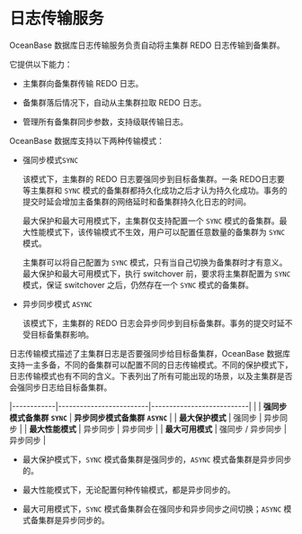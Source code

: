 日志传输服务 
===========================

OceanBase 数据库日志传输服务负责自动将主集群 REDO 日志传输到备集群。

它提供以下能力：

* 主集群向备集群传输 REDO 日志。

  

* 备集群落后情况下，自动从主集群拉取 REDO 日志。

  

* 管理所有备集群同步参数，支持级联传输日志。

  




OceanBase 数据库支持以下两种传输模式：

* 强同步模式`SYNC`

  该模式下，主集群的 REDO 日志要强同步到目标备集群。一条 REDO日志要等主集群和 `SYNC` 模式的备集群都持久化成功之后才认为持久化成功。事务的提交时延会增加主备集群的网络延时和备集群持久化日志的时间。

  最大保护和最大可用模式下，主集群仅支持配置一个 `SYNC` 模式的备集群。最大性能模式下，该传输模式不生效，用户可以配置任意数量的备集群为 `SYNC` 模式。

  主集群可以将自己配置为 `SYNC` 模式，只有当自己切换为备集群时才有意义。最大保护和最大可用模式下，执行 switchover 前，要求将主集群配置为 `SYNC` 模式，保证 switchover 之后，仍然存在一个 `SYNC` 模式的备集群。
  

* 异步同步模式 `ASYNC`

  该模式下，主集群的 REDO 日志会异步同步到目标备集群。事务的提交时延不受目标备集群影响。
  




日志传输模式描述了主集群日志是否要强同步给目标备集群，OceanBase 数据库支持一主多备，不同的备集群可以配置不同的日志传输模式。不同的保护模式下，日志传输模式也有不同的含义。下表列出了所有可能出现的场景，以及主集群是否会强同步日志给目标备集群。


|------------|-------------------------|---------------------------|
|            | **强同步模式备集群** **`SYNC`** | **异步同步模式备集群** **`ASYNC`** |
| **最大保护模式** | 强同步                     | 异步同步                      |
| **最大性能模式** | 异步同步                    | 异步同步                      |
| **最大可用模式** | 强同步 / 异步同步              | 异步同步                      |



* 最大保护模式下，`SYNC` 模式备集群是强同步的，`ASYNC` 模式备集群是异步同步的。

  

* 最大性能模式下，无论配置何种传输模式，都是异步同步的。

  

* 最大可用模式下，`SYNC` 模式备集群会在强同步和异步同步之间切换；`ASYNC` 模式备集群是异步同步的。

  



